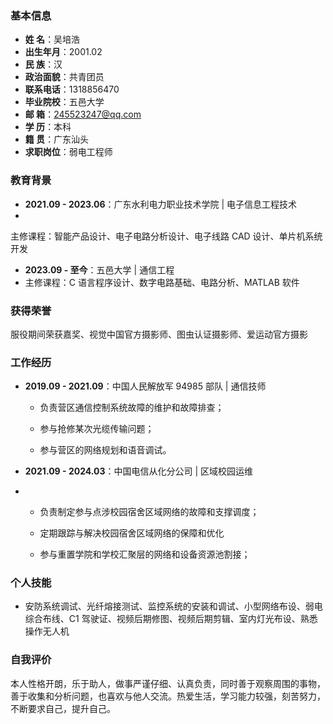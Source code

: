 ### 基本信息
- **姓 名**：吴培浩
- **出生年月**：2001.02
- **民 族**：汉
- **政治面貌**：共青团员
- **联系电话**：1318856470
- **毕业院校**：五邑大学
- **邮 箱**：245523247@qq.com
- **学 历**：本科
- **籍 贯**：广东汕头
- **求职岗位**：弱电工程师 

### 教育背景
- **2021.09 - 2023.06**：广东水利电力职业技术学院 | 电子信息工程技术  
- 

  主修课程：智能产品设计、电子电路分析设计、电子线路 CAD 设计、单片机系统开发 


- **2023.09 - 至今**：五邑大学 | 通信工程  
-
  主修课程：C 语言程序设计、数字电路基础、电路分析、MATLAB 软件  

### 获得荣誉
服役期间荣获嘉奖、视觉中国官方摄影师、图虫认证摄影师、爱运动官方摄影  

### 工作经历
- **2019.09 - 2021.09**：中国人民解放军 94985 部队 | 通信技师  

  - 负责营区通信控制系统故障的维护和故障排查；  
  
  - 参与抢修某次光缆传输问题；  
  - 参与营区的网络规划和语音调试。  
  
- **2021.09 - 2024.03**：中国电信从化分公司 | 区域校园运维  
- 
  - 负责制定参与点涉校园宿舍区域网络的故障和支撑调度；  

  - 定期跟踪与解决校园宿舍区域网络的保障和优化 

  - 参与重置学院和学校汇聚层的网络和设备资源池割接；  


### 个人技能
- 安防系统调试、光纤熔接测试、监控系统的安装和调试、小型网络布设、弱电综合布线、C1 驾驶证、视频后期修图、视频后期剪辑、室内灯光布设、熟悉操作无人机  

### 自我评价
本人性格开朗，乐于助人，做事严谨仔细、认真负责，同时善于观察周围的事物，善于收集和分析问题，也喜欢与他人交流。热爱生活，学习能力较强，刻苦努力，不断要求自己，提升自己。 